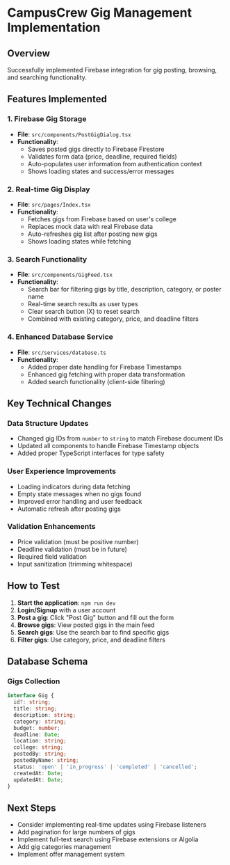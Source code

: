 # CampusCrew Gig Management Implementation

## Overview
Successfully implemented Firebase integration for gig posting, browsing, and searching functionality.

## Features Implemented

### 1. Firebase Gig Storage
- **File**: `src/components/PostGigDialog.tsx`
- **Functionality**: 
  - Saves posted gigs directly to Firebase Firestore
  - Validates form data (price, deadline, required fields)
  - Auto-populates user information from authentication context
  - Shows loading states and success/error messages

### 2. Real-time Gig Display
- **File**: `src/pages/Index.tsx`
- **Functionality**:
  - Fetches gigs from Firebase based on user's college
  - Replaces mock data with real Firebase data
  - Auto-refreshes gig list after posting new gigs
  - Shows loading states while fetching

### 3. Search Functionality
- **File**: `src/components/GigFeed.tsx`
- **Functionality**:
  - Search bar for filtering gigs by title, description, category, or poster name
  - Real-time search results as user types
  - Clear search button (X) to reset search
  - Combined with existing category, price, and deadline filters

### 4. Enhanced Database Service
- **File**: `src/services/database.ts`
- **Functionality**:
  - Added proper date handling for Firebase Timestamps
  - Enhanced gig fetching with proper data transformation
  - Added search functionality (client-side filtering)

## Key Technical Changes

### Data Structure Updates
- Changed gig IDs from `number` to `string` to match Firebase document IDs
- Updated all components to handle Firebase Timestamp objects
- Added proper TypeScript interfaces for type safety

### User Experience Improvements
- Loading indicators during data fetching
- Empty state messages when no gigs found
- Improved error handling and user feedback
- Automatic refresh after posting gigs

### Validation Enhancements
- Price validation (must be positive number)
- Deadline validation (must be in future)
- Required field validation
- Input sanitization (trimming whitespace)

## How to Test

1. **Start the application**: `npm run dev`
2. **Login/Signup** with a user account
3. **Post a gig**: Click "Post Gig" button and fill out the form
4. **Browse gigs**: View posted gigs in the main feed
5. **Search gigs**: Use the search bar to find specific gigs
6. **Filter gigs**: Use category, price, and deadline filters

## Database Schema

### Gigs Collection
```typescript
interface Gig {
  id?: string;
  title: string;
  description: string;
  category: string;
  budget: number;
  deadline: Date;
  location: string;
  college: string;
  postedBy: string;
  postedByName: string;
  status: 'open' | 'in_progress' | 'completed' | 'cancelled';
  createdAt: Date;
  updatedAt: Date;
}
```

## Next Steps
- Consider implementing real-time updates using Firebase listeners
- Add pagination for large numbers of gigs
- Implement full-text search using Firebase extensions or Algolia
- Add gig categories management
- Implement offer management system
